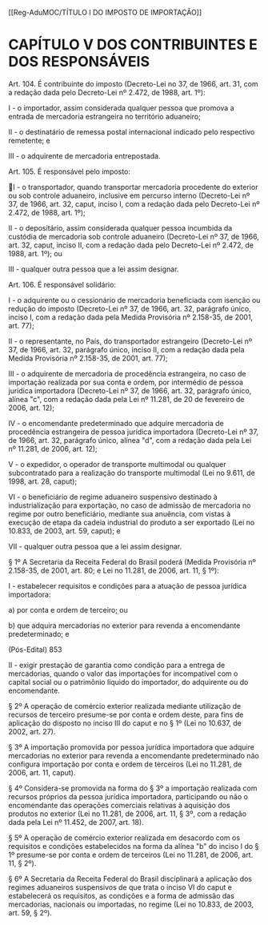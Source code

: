 [[Reg-AduMOC/TÍTULO I DO IMPOSTO DE IMPORTAÇÃO]]

# CAPÍTULO V DOS CONTRIBUINTES E DOS RESPONSÁVEIS

Art. 104. É contribuinte do imposto (Decreto-Lei no 37, de
1966, art. 31, com a redação dada pelo Decreto-Lei nº 2.472,
de 1988, art. 1º):

I - o importador, assim considerada qualquer pessoa que
promova a entrada de mercadoria estrangeira no território
aduaneiro;

II - o destinatário de remessa postal internacional indicado
pelo respectivo remetente; e

III - o adquirente de mercadoria entrepostada.

Art. 105. É responsável pelo imposto:

I - o transportador, quando transportar mercadoria
procedente do exterior ou sob controle aduaneiro, inclusive
em percurso interno (Decreto-Lei nº 37, de 1966, art. 32,
caput, inciso I, com a redação dada pelo Decreto-Lei nº
2.472, de 1988, art. 1º);

II - o depositário, assim considerada qualquer pessoa
incumbida da custódia de mercadoria sob controle
aduaneiro (Decreto-Lei nº 37, de 1966, art. 32, caput, inciso
II, com a redação dada pelo Decreto-Lei nº 2.472, de 1988,
art. 1º); ou

III - qualquer outra pessoa que a lei assim designar.

Art. 106. É responsável solidário:

I - o adquirente ou o cessionário de mercadoria beneficiada
com isenção ou redução do imposto (Decreto-Lei nº 37, de
1966, art. 32, parágrafo único, inciso I, com a redação dada
pela Medida Provisória nº 2.158-35, de 2001, art. 77);

II - o representante, no País, do transportador estrangeiro
(Decreto-Lei nº 37, de 1966, art. 32, parágrafo único, inciso
II, com a redação dada pela Medida Provisória nº 2.158-35,
de 2001, art. 77);

III - o adquirente de mercadoria de procedência estrangeira,
no caso de importação realizada por sua conta e ordem, por
intermédio de pessoa jurídica importadora (Decreto-Lei nº
37, de 1966, art. 32, parágrafo único, alínea "c", com a
redação dada pela Lei nº 11.281, de 20 de fevereiro de 2006,
art. 12);

IV - o encomendante predeterminado que adquire
mercadoria de procedência estrangeira de pessoa jurídica
importadora (Decreto-Lei nº 37, de 1966, art. 32, parágrafo
único, alínea "d", com a redação dada pela Lei nº 11.281, de
2006, art. 12);

V - o expedidor, o operador de transporte multimodal ou
qualquer subcontratado para a realização do transporte
multimodal (Lei no 9.611, de 1998, art. 28, caput);

VI - o beneficiário de regime aduaneiro suspensivo destinado
à industrialização para exportação, no caso de admissão de
mercadoria no regime por outro beneficiário, mediante sua
anuência, com vistas à execução de etapa da cadeia
industrial do produto a ser exportado (Lei no 10.833, de
2003, art. 59, caput); e

VII - qualquer outra pessoa que a lei assim designar.

§ 1º A Secretaria da Receita Federal do Brasil poderá
(Medida Provisória nº 2.158-35, de 2001, art. 80; e Lei
no 11.281, de 2006, art. 11, § 1º):

I - estabelecer requisitos e condições para a atuação de
pessoa jurídica importadora:

a) por conta e ordem de terceiro; ou

b) que adquira mercadorias no exterior para revenda a
encomendante predeterminado; e

(Pós-Edital)    853

II - exigir prestação de garantia como condição para a
entrega de mercadorias, quando o valor das importações for
incompatível com o capital social ou o patrimônio líquido do
importador, do adquirente ou do encomendante.

§ 2º A operação de comércio exterior realizada mediante
utilização de recursos de terceiro presume-se por conta e
ordem deste, para fins de aplicação do disposto no inciso III
do caput e no § 1º (Lei no 10.637, de 2002, art. 27).

§ 3º A importação promovida por pessoa jurídica
importadora que adquire mercadorias no exterior para
revenda a encomendante predeterminado não configura
importação por conta e ordem de terceiros (Lei no 11.281, de
2006, art. 11, caput).

§ 4º Considera-se promovida na forma do § 3º a importação
realizada com recursos próprios da pessoa jurídica
importadora, participando ou não o encomendante das
operações comerciais relativas à aquisição dos produtos no
exterior (Lei no 11.281, de 2006, art. 11, § 3º, com a redação
dada pela Lei nº 11.452, de 2007, art. 18).

§ 5º A operação de comércio exterior realizada em
desacordo com os requisitos e condições estabelecidos na
forma da alínea "b" do inciso I do § 1º presume-se por conta
e ordem de terceiros (Lei no 11.281, de 2006, art. 11, § 2º).

§ 6º A Secretaria da Receita Federal do Brasil disciplinará a
aplicação dos regimes aduaneiros suspensivos de que trata
o inciso VI do caput e estabelecerá os requisitos, as
condições e a forma de admissão das mercadorias, nacionais
ou importadas, no regime (Lei no 10.833, de 2003, art. 59,
§ 2º).
